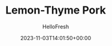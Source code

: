 ---
draft: true # Use this only for setting draft status
hidden: false # Use this to hide unwanted recipes
slug: # <post-title>
title: 'Lemon-Thyme Pork'
description: "We’re big fans of pan sauces because they’re an easy way to make a great dish completely irresistible. Here, garlic herb butter, lemon juice, tangy sour cream, and fresh thyme mingle with fond—that’s chef speak for those crispy bits left by seared meat—to create a condiment that you’ll want to drizzle over everything. Speaking of, we’re serving up sides of fluffy jasmine rice and simply roasted zucchini for maximum dinnertime deliciousness."
image: https://img.hellofresh.com/f_auto,fl_lossy,q_auto,w_1200/hellofresh_s3/image/5d8bbe19c748eb7665489827-5f4d7538.jpg
date: 2023-11-03T14:01:50+00:00
author: HelloFresh

tags: []
categories: "main course"
cuisines: "American"
allergens: ['Milk']

calories: 650
preptime: ['35 minutes']
cooktime: # 180 = 3 Hours | In minutes
totaltime: PT35M
servings: 2

links:
  - description: "We’re big fans of pan sauces because they’re an easy way to make a great dish completely irresistible. Here, garlic herb butter, lemon juice, tangy sour cream, and fresh thyme mingle with fond—that’s chef speak for those crispy bits left by seared meat—to create a condiment that you’ll want to drizzle over everything. Speaking of, we’re serving up sides of fluffy jasmine rice and simply roasted zucchini for maximum dinnertime deliciousness."
    website: https://www.hellofresh.com/recipes/lemon-thyme-pork-5d8bbe19c748eb7665489827
    image: https://img.hellofresh.com/f_auto,fl_lossy,q_auto,w_1200/hellofresh_s3/image/5d8bbe19c748eb7665489827-5f4d7538.jpg
 
weight: # 1 | You can add weight to some posts to override the default sorting (date descending)

comments: false # Keep False

ingredients: ['1 unit Zucchini', '1 unit Lemon', '¼ ounce Thyme', '½ cup Jasmine Rice', '12 ounce Pork Cutlets', '2 tablespoon Garlic Herb Butter', '1 unit Chicken Stock Concentrate', '2 tablespoon Sour Cream', '2 teaspoon Vegetable Oil', ' Salt', ' Pepper']

instructionTitles: ['Prep', 'Cook Rice', 'Roast Zucchini', 'Cook Pork', 'Make Sauce', 'Finish and Serve']
instructions: ['Adjust rack to top position and preheat oven to 450 degrees. Wash and dry all produce. Trim and halve zucchini lengthwise; cut crosswise into ½-inch-thick half-moons. Quarter lemon. Strip 1 tsp thyme leaves from stems; finely chop leaves.', 'In a small pot, combine rice, ¾ cup water (1½ cups for 4 servings), and a big pinch of salt. Bring to a boil, then cover and reduce to a low simmer. Cook until rice is tender, 15-18 minutes. Keep covered off heat until ready to serve.', 'Toss zucchini on a baking sheet with a drizzle of oil, salt, and pepper. Roast on top rack, flipping halfway through, until browned and tender, 14-16 minutes. Remove from oven and cover to keep warm.', 'Meanwhile, pat pork dry with paper towels; season all over with salt and pepper. Heat a drizzle of oil in a large pan over medium-high heat. Add pork and cook until browned and cooked through, 2-3 minutes per side. Turn off heat; transfer to a plate. Wipe out pan.', 'Melt half the garlic herb butter in same pan over medium heat. Add chopped thyme and cook until fragrant, 20-30 seconds. Stir in stock concentrate and ¼ cup water (⅓ cup for 4 servings) and bring to a simmer. Once simmering, turn off heat. Stir in sour cream and a squeeze of lemon juice. Season with pepper.', 'Fluff rice with a fork; stir in remaining garlic herb butter. Taste and season with salt and pepper. Divide rice, pork, and zucchini between plates. Spoon sauce over pork. Serve with remaining lemon wedges on the side.']
---